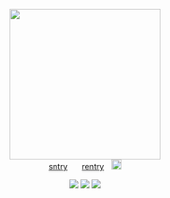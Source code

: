 <p align="center">
  <img src="https://i.ibb.co/g3L6fzR/Wow.jpg" height=270>
  <br><a href="https://sntry.cc/☭">sntry</a>ㅤㅤ<a href="https://rentry.co/fratricides">rentry</a>ㅤ<img src="https://xyz.crd.co/assets/images/gallery11/ebeae1bf.gif?v=4ca63763" height=18>
</p>

<p align="center">
  <img src="https://gifcity.carrd.co/assets/images/gallery25/dc5ad13b.gif">
  <img src="[https://gifcity.carrd.co/assets/images/gallery25/26dffab5.gif)">
  <img src="https://gifcity.carrd.co/assets/images/gallery25/dc5ad13b.gif">
</p>
